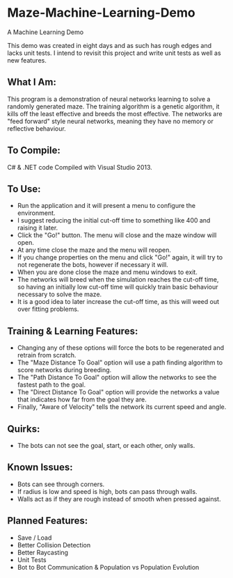# Maze-Machine-Learning-Demo
A Machine Learning Demo

This demo was created in eight days and as such has rough edges and lacks unit tests.
I intend to revisit this project and write unit tests as well as new features.

## What I Am:
  This program is a demonstration of neural networks learning to solve a randomly generated maze.
  The training algorithm is a genetic algorithm, it kills off the least effective and breeds the most effective.
  The networks are "feed forward" style neural networks, meaning they have no memory or reflective behaviour.

## To Compile:
  C# & .NET code Compiled with Visual Studio 2013.

## To Use:
  * Run the application and it will present a menu to configure the environment.
  * I suggest reducing the initial cut-off time to something like 400 and raising it later.
  * Click the "Go!" button. The menu will close and the maze window will open.
  * At any time close the maze and the menu will reopen.
  * If you change properties on the menu and click "Go!" again, it will try to not regenerate the bots, however if necessary it will.
  * When you are done close the maze and menu windows to exit.
  * The networks will breed when the simulation reaches the cut-off time, so having an initially low cut-off time will quickly train basic behaviour necessary to solve the maze.
  * It is a good idea to later increase the cut-off time, as this will weed out over fitting problems.

## Training & Learning Features:
  * Changing any of these options will force the bots to be regenerated and retrain from scratch.
  * The "Maze Distance To Goal" option will use a path finding algorithm to score networks during breeding.
  * The "Path Distance To Goal" option will allow the networks to see the fastest path to the goal.
  * The "Direct Distance To Goal" option will provide the networks a value that indicates how far from the goal they are.
  * Finally, "Aware of Velocity" tells the network its current speed and angle.
  
## Quirks:
  * The bots can not see the goal, start, or each other, only walls.

## Known Issues:
  * Bots can see through corners.
  * If radius is low and speed is high, bots can pass through walls.
  * Walls act as if they are rough instead of smooth when pressed against.
  
## Planned Features:
  * Save / Load
  * Better Collision Detection
  * Better Raycasting
  * Unit Tests
  * Bot to Bot Communication & Population vs Population Evolution
